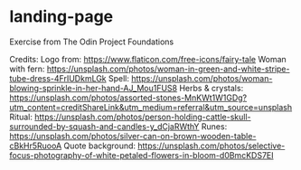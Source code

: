 # landing-page
Exercise from The Odin Project Foundations


Credits:
Logo from: https://www.flaticon.com/free-icons/fairy-tale
Woman with fern: https://unsplash.com/photos/woman-in-green-and-white-stripe-tube-dress-4FrIUDkmLGk
Spell: https://unsplash.com/photos/woman-blowing-sprinkle-in-her-hand-AJ_Mou1FUS8
Herbs & crystals: https://unsplash.com/photos/assorted-stones-MnKWt1W1GDg?utm_content=creditShareLink&utm_medium=referral&utm_source=unsplash
Ritual: https://unsplash.com/photos/person-holding-cattle-skull-surrounded-by-squash-and-candles-y_dCjaRWthY
Runes: https://unsplash.com/photos/silver-can-on-brown-wooden-table-cBkHr5RuooA
Quote background: https://unsplash.com/photos/selective-focus-photography-of-white-petaled-flowers-in-bloom-d0BmcKDS7EI
